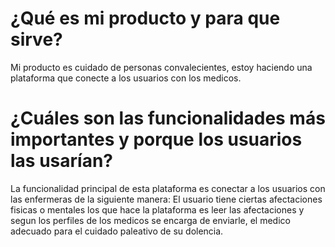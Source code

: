 # ¿Qué es mi producto y para que sirve?
Mi producto es cuidado de personas convalecientes, estoy haciendo una plataforma que 
conecte a los usuarios con los medicos.


# ¿Cuáles son las funcionalidades más importantes y porque los usuarios las usarían?

La funcionalidad principal de esta plataforma es conectar a los usuarios con las 
enfermeras de la siguiente manera: El usuario tiene ciertas afectaciones fisicas o 
mentales los que hace la plataforma es leer las afectaciones y segun los perfiles
de los medicos se encarga de enviarle, el medico adecuado para el cuidado paleativo
de su dolencia.